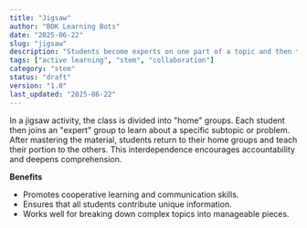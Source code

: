 ```yaml
---
title: "Jigsaw"
author: "BOK Learning Bots"
date: "2025-06-22"
slug: "jigsaw"
description: "Students become experts on one part of a topic and then teach it to their peers in mixed groups."
tags: ["active learning", "stem", "collaboration"]
category: "stem"
status: "draft"
version: "1.0"
last_updated: "2025-06-22"
---
```


In a jigsaw activity, the class is divided into "home" groups. Each student then joins an "expert" group to learn about a specific subtopic or problem. After mastering the material, students return to their home groups and teach their portion to the others. This interdependence encourages accountability and deepens comprehension.

**Benefits**
- Promotes cooperative learning and communication skills.
- Ensures that all students contribute unique information.
- Works well for breaking down complex topics into manageable pieces.
